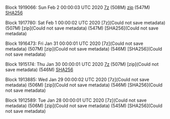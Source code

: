 Block 1919066: Sun Feb  2 00:00:03 UTC 2020 [7z](https://transfer.sh/JbWDB/bootstrap.dat.20200202.7z) (508M) [zip](https://transfer.sh/14W2No/bootstrap.dat.20200202.zip) (547M) [SHA256](https://transfer.sh/lebx9/sha256.txt)

Block 1917780: Sat Feb  1 00:00:02 UTC 2020 [7z](Could not save metadata) (507M) [zip](Could not save metadata) (547M) [SHA256](Could not save metadata)

Block 1916473: Fri Jan 31 00:00:01 UTC 2020 [7z](Could not save metadata) (507M) [zip](Could not save metadata) (546M) [SHA256](Could not save metadata)

Block 1915174: Thu Jan 30 00:00:01 UTC 2020 [7z]() (507M) [zip](Could not save metadata) (546M) [SHA256](https://transfer.sh/8MIAN/sha256.txt)

Block 1913885: Wed Jan 29 00:00:02 UTC 2020 [7z](Could not save metadata) (506M) [zip](Could not save metadata) (546M) [SHA256](Could not save metadata)

Block 1912589: Tue Jan 28 00:00:01 UTC 2020 [7z](Could not save metadata) (506M) [zip](Could not save metadata) (545M) [SHA256](Could not save metadata)
